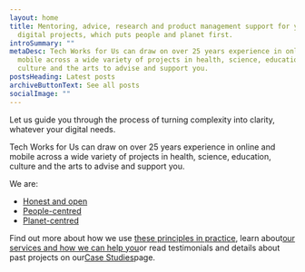 ```yaml
---
layout: home
title: Mentoring, advice, research and product management support for your
  digital projects, which puts people and planet first.
introSummary: ""
metaDesc: Tech Works for Us can draw on over 25 years experience in online and
  mobile across a wide variety of projects in health, science, education,
  culture and the arts to advise and support you.
postsHeading: Latest posts
archiveButtonText: See all posts
socialImage: ""
---
```

Let us guide you through the process of turning complexity into clarity, whatever your digital needs. 

Tech Works for Us can draw on over 25 years experience in online and mobile across a wide variety of projects in health, science, education, culture and the arts to advise and support you. 

We are:

* [Honest and open](/our-principles/#heading-honest-and-open)
* [People-centred](/our-principles/#heading-people-centred)
* [Planet-centred](/our-principles/#heading-planet-centred)

Find out more about how we use [these principles in practice](/our-principles/), learn about[our services and how we can help you](/about)or read testimonials and details about past projects on our[Case Studies](/case-studies/)page.